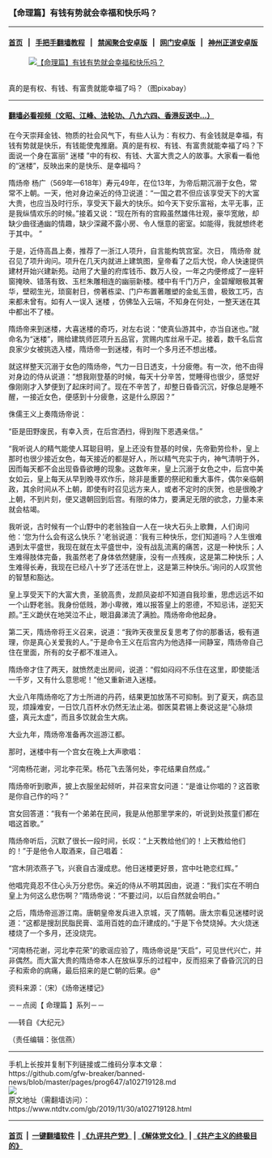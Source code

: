 ### 【命理篇】有钱有势就会幸福和快乐吗？
------------------------

#### [首页](https://github.com/gfw-breaker/banned-news/blob/master/README.md) &nbsp;&nbsp;|&nbsp;&nbsp; [手把手翻墙教程](https://github.com/gfw-breaker/guides/wiki) &nbsp;&nbsp;|&nbsp;&nbsp; [禁闻聚合安卓版](https://github.com/gfw-breaker/bn-android) &nbsp;&nbsp;|&nbsp;&nbsp; [网门安卓版](https://github.com/oGate2/oGate) &nbsp;&nbsp;|&nbsp;&nbsp; [神州正道安卓版](https://github.com/SzzdOgate/update) 



<div><div class="featured_image">
 <a href="https://i.ntdtv.com/assets/uploads/2019/11/2018-09-03_155443.jpg" target="_blank">
  <figure>
   <img alt="【命理篇】有钱有势就会幸福和快乐吗？" src="https://i.ntdtv.com/assets/uploads/2019/11/2018-09-03_155443.jpg"/>
  </figure><br/>
 </a>
 <span class="caption">
  真的是有权、有钱、有富贵就能幸福了吗？（图pixabay）
 </span>
</div>
</div><hr/>

#### [翻墙必看视频（文昭、江峰、法轮功、八九六四、香港反送中...）](https://github.com/gfw-breaker/banned-news/blob/master/pages/links.md)

<div><div class="post_content" itemprop="articleBody">
 <p>
  在今天崇拜金钱、物质的社会风气下，有些人认为：有权力、有金钱就是幸福，有钱有势就是快乐，有钱能使鬼推磨。真的是有权、有钱、有富贵就能幸福了吗？下面说一个身在富丽“
  <ok href="https://www.ntdtv.com/gb/迷楼.htm">
   迷楼
  </ok>
  ”中的有权、有钱、大富大贵之人的故事。大家看一看他的“迷楼”，反映出来的是快乐、是幸福吗？
 </p>
 <p>
  <ok href="https://www.ntdtv.com/gb/隋炀帝.htm">
   隋炀帝
  </ok>
  杨广（569年—618年）寿元49年，在位13年，为帝后期沉溺于女色，常常不上朝。一天，他对身边亲近的侍卫说道：“一国之君不但应该享受天下的大富大贵，也应当及时行乐，享受天下最大的快乐。如今天下安乐富裕，太平无事，正是我纵情欢乐的时候。”接着又说：“现在所有的宫殿虽然雄伟壮观，豪华宽敞，却缺少曲径通幽的情趣，缺少深藏不露小房、令人惬意的密室。如能得，我就想终老于其中。 ”
 </p>
 <p>
  于是，近侍高昌上奏，推荐了一浙江人项升，自言能构筑宫室。次日，
  <ok href="https://www.ntdtv.com/gb/隋炀帝.htm">
   隋炀帝
  </ok>
  就召见了项升询问。项升在几天内就进上建筑图，皇帝看了之后大悦，命人快速提供建材开始兴建新苑。动用了大量的府库钱币、数万人役，一年之内便修成了一座轩窗掩映、错落有致、玉栏朱雕相连的幽丽新楼。楼中有千门万户，金碧耀眼极其奢华，壁砌生光，琐窗射日，傍著栋梁、门户布置著雕塑的金虬玉兽，极致工巧，古来都未曾有。如有人一误入
  <ok href="https://www.ntdtv.com/gb/迷楼.htm">
   迷楼
  </ok>
  ，仿佛坠入云端，不知身在何处，一整天迷在其中都出不了楼。
 </p>
 <p>
  隋炀帝来到迷楼，大喜迷楼的奇巧，对左右说：“使真仙游其中，亦当自迷也。”就命名为“迷楼”，赐给建筑师匠项升五品官，赏赐内库丝帛千疋。接着，数千名后宫良家少女被挑选入楼，隋炀帝一到迷楼，有时一个多月还不想出楼。
 </p>
 <p>
  就这样整天沉溺于女色的隋炀帝，气力一日日透支，十分疲倦。有一次，他不由得对身边的侍从说道：“想我刚登基的时候，每天十分辛苦，觉睡得也很少，感觉好像刚刚才入梦便到了起床时间了。现在不辛苦了，却整日昏昏沉沉，好像总是睡不醒，一接近女色，便感到十分疲惫，这是什么原因？”
 </p>
 <p>
  侏儒王义上奏隋炀帝说：
 </p>
 <p>
  “臣是田野废民，有幸入贡，在后宫洒扫，得到陛下恩遇亲信。”
 </p>
 <p>
  “我听说人的精气能使人耳聪目明，皇上还没有登基的时侯，先帝勤劳俭朴，皇上那时也很少接近女色，每天接近的都是好人，所以精气充实于内，神气清明于外，因而每天都不会出现昏昏欲睡的现象。这数年来，皇上沉溺于女色之中，后宫中美女如云，皇上每天从早到晚寻欢作乐，除非是重要的祭祀和重大事件，偶尔亲临朝政，其余时间从不上朝，即使有时召见远方来人，或者不定时的庆贺，也是很晚才上朝，不到片刻，便又退朝回到后宫。有限的体力，要满足无限的欲念，力量本来就会枯竭。
 </p>
 <p>
  我听说，古时候有一个山野中的老翁独自一人在一块大石头上歌舞，人们询问他：‘您为什么会有这么快乐？’老翁说道：‘我有三种快乐，您们知道吗？人生很难遇到太平盛世，我现在就在太平盛世中，没有战乱流离的痛苦，这是一种快乐；人生难得肢体完备，我虽然老了身体依然健康，没有一点残疾，这是第二种快乐；人生难得长寿，我现在已经八十岁了还活在世上，这是第三种快乐。’询问的人叹赏他的智慧和豁达。
 </p>
 <p>
  皇上享受天下的大富大贵，圣貌高贵，龙颜凤姿却不知道自我珍重，思虑远远不如一个山野老翁。我身份低贱，渺小卑微，难以报答皇上的恩德，不知忌讳，逆犯天颜。”王义跪伏在地哭泣不止，眼泪鼻涕流了满脸。隋炀帝命他起身。
 </p>
 <p>
  第二天，隋炀帝将王义召来，说道：“我昨天夜里反复思考了你的那番话，极有道理，你是真心关爱我的人。”于是命令王义在后宫内为他选择一间静室，隋炀帝自己住在里面，所有的女子都不准进入。
 </p>
 <p>
  隋炀帝才住了两天，就愤然走出房间，说道：“假如闷闷不乐住在这里，即使能活一千岁，又有什么意思呢！”他又重新进入迷楼。
 </p>
 <p>
  大业八年隋炀帝吃了方士所进的丹药，结果更加放荡不可抑制。到了夏天，病态显现，烦躁难安，一日饮几百杯水仍然无法止渴。御医莫君锡上奏说这是“心脉烦盛，真元太虚”，而且多饮就会生大病。
 </p>
 <p>
  大业九年，隋炀帝准备再次巡游江都。
 </p>
 <p>
  那时，迷楼中有一个宫女在晚上大声歌唱：
 </p>
 <p>
  “河南杨花谢，河北李花荣。杨花飞去落何处，李花结果自然成。”
 </p>
 <p>
  隋炀帝听到歌声，披上衣服坐起倾听，并召来宫女问道：“是谁让你唱的？这首歌是你自己作的吗？”
 </p>
 <p>
  宫女回答道：“我有一个弟弟在民间，我是从他那里学来的，听说到处孩童们都在唱这首歌。”
 </p>
 <p>
  隋炀帝听后，沉默了很长一段时间，长叹：“上天教给他们的！上天教给他们的！”于是他令人取酒来，自己唱着：
 </p>
 <p>
  “宫木阴浓燕子飞，兴衰自古漫成悲。他日迷楼更好景，宫中吐艳恋红辉。”
 </p>
 <p>
  他唱完竟忍不住心头万分悲伤。亲近的侍从不明其因由，说道：“我们实在不明白皇上为何这么悲伤啊？”隋炀帝说：“不要过问，以后自然就会明白。”
 </p>
 <p>
  之后，隋炀帝巡游江南。唐朝皇帝发兵进入京城，灭了隋朝。唐太宗看见迷楼时说道：“这都是搜刮民脂民膏、滥用百姓的血汗建成的。”于是下令焚烧掉。大火烧迷楼烧了一个多月，还没烧完。
 </p>
 <p>
  “河南杨花谢，河北李花荣”的歌谣应验了，隋炀帝说是“天启”，可见世代兴亡，并非偶然。而大富大贵的隋炀帝本人在放纵享乐的过程中，反而招来了昏昏沉沉的日子和索命的病痛，最后招来的是亡朝的后果。@*
 </p>
 <p>
  资料来源：（宋）《炀帝迷楼记》
 </p>
 <p>
  －－点阅【
  <ok href="https://www.ntdtv.com/gb/命理篇.htm">
   命理篇
  </ok>
  】系列－－
 </p>
 <p>
  ──转自《大纪元》
 </p>
 <p>
  （责任编辑：张信燕）
 </p>
 <div class="single_ad">
 </div>
</div>
</div>
<hr/>
手机上长按并复制下列链接或二维码分享本文章：<br/>
https://github.com/gfw-breaker/banned-news/blob/master/pages/prog647/a102719128.md <br/>
<a href='https://github.com/gfw-breaker/banned-news/blob/master/pages/prog647/a102719128.md'><img src='https://github.com/gfw-breaker/banned-news/blob/master/pages/prog647/a102719128.md.png'/></a> <br/>
原文地址（需翻墙访问）：https://www.ntdtv.com/gb/2019/11/30/a102719128.html


------------------------
#### [首页](https://github.com/gfw-breaker/banned-news/blob/master/README.md) &nbsp;|&nbsp; [一键翻墙软件](https://github.com/gfw-breaker/nogfw/blob/master/README.md) &nbsp;| [《九评共产党》](https://github.com/gfw-breaker/9ping.md/blob/master/README.md#九评之一评共产党是什么) | [《解体党文化》](https://github.com/gfw-breaker/jtdwh.md/blob/master/README.md) | [《共产主义的终极目的》](https://github.com/gfw-breaker/gczydzjmd.md/blob/master/README.md)


<img src='http://gfw-breaker.win/banned-news/pages/prog647/a102719128.md' width='0px' height='0px'/>